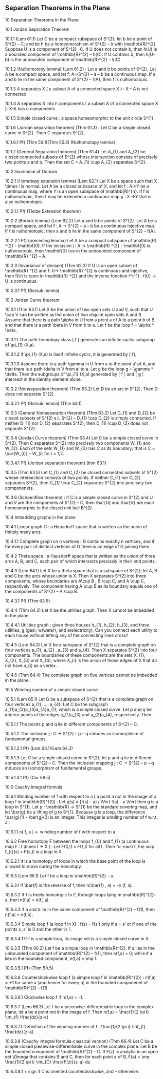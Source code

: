 Separation Theorems in the Plane
---

10	Separation Theorems in the Plane

10.1	Jordan Separation Theorem

10.1.1	(Lem 61.1) Let C be a compact subspace of S^{2}; let b be a point of S^{2} – C; and let h be a homeomorphism of S^{2} – b with \mathbb{R}^{2}. Suppose U is a component of S^{2} -C. If U does not contain b, then h(U) is a bounded component of \mathbb{R}^{2} – h(C). If U contains b, then h(U-b) is the unbounded component of \mathbb{R}^{2} – h(C).

10.1.2	(Nulhomotopy lemma) (Lem 61.2) : Let a and b be points of S^{2}. Let A be a compact space, and let f: A->S^{2} – a – b be a continuous map. If a and b lie in the same component of S^{2} – f(A), then f is nulhomotopic.

10.1.3	A separates X ( a subset A of a connected space X ) : X – A is not connected

10.1.4	A separates X into n components ( a subset A of a connected space X ): X-A has n components

10.1.5	Simple closed curve : a space homeomorphic to the unit circle S^{1}.

10.1.6	(Jordan separation theorem) (Thm 61.3) : Let C be a simple closed curve in S^{2}. Then C separates S^{2}.

10.1.6.1	Pf) (Thm 59.1)(Thm 55.3) (Nulhomotopy lemma) 

10.1.7	(General Separation theorem) (Thm 61.4) Let A_{1} and A_{2} be closed connected subsets of S^{2} whose intersection consists of precisely two points a and b. Then the set C = A_{1} \cup A_{2} separates S^{2}.

10.2	Invariance of Domain

10.2.1	(Homotopy extension lemma) (Lem 62.1) Let X be a space such that X \times I is normal. Let A be a closed subspace of X, and let f : A->Y be a continuous map, where Y is an open subspace of \mathbb{R}^{n}. If f is nulhomotopic, then f may be extended a continuous map g : X ->Y that is also nulhomotopic.

10.2.1.1	Pf) (Tietze Extension theorem)

10.2.2	(Borsuk lemma) (Lem 62.2) Let a and b be points of S^{2}. Let A be a compact space, and let f : A -> S^{2} – a – b be a continuous injective map. If f is nulhomotopic, then a and b lie in the same component of S^{2} – f(A).

10.2.2.1	Pf) (preceding lemma) Let A be a compact subspace of \mathbb{R} ^{2} - \mathbf{0}. If the inclusion j : A -> \mathbb{R} ^{2} - \mathbf{0} is nulhomotopic, then \mathbf{0} lies in the unbounded component of \mathbb{R} ^{2} – A.

10.2.3	(Invariance of domain) (Thm 62.3) If U is an open subset of \mathbb{R} ^{2} and f: U-> \mathbb{R} ^{2} is continuous and injective, then f(U) is open in \mathbb{R} ^{2} and the inverse function f^{-1} : f(U) -> U is continuous.

10.2.3.1	Pf) (Borsuk lemma)

10.3	Jordan Curve theorem

10.3.1	(Thm 63.1) Let X be the union of two open sets U abd V, such that U \cap V can be written as the union of two disjoint open sets A and B. Assume that there is a path \alpha in U from a point a of A to a point b of B, and that there is a path \beta in V from b to a. Let f be the loop f = \alpha * \beta.

10.3.1.1	The path-homotopy class [ f ] generates an infinite cyclic subgroup of \pi_{1} (X,a). 

10.3.1.2	If \pi_{1} (X,a) is itself infinite cyclic, it is generated by [ f].

10.3.1.3	Assume there is a path \gamma in U from a to the point a’ of A, and that there is a path \delta in V from a’ to a. Let g be the loop g = \gamma * \delta. Then the subgroups of \pi_{1} (X,a) generated by [ f ] and [ g ] intersect in the identity element alone.

10.3.2	(Nonseparation theorem) (Thm 63.2)  Let D be an arc in S^{2}. Then D does not separate S^{2}.

10.3.2.1	Pf) (Borsuk lemma) (Thm 63.1) 

10.3.3	(General Nonseparation theorem) (Thm 63.3) Let D_{1} and D_{2} be closed subsets of S^{2} s.t. S^{2} – D_{1} \cap D_{2} is simply connected. If neither D_{1} nor D_{2} separates S^{2}, then D_{1} \cup D_{2} does not separate S^{2}.

10.3.4	(Jordan Curve theorem) (Thm 63.4) Let C be a simple closed curve in S^{2}. Then C separates S^{2} into precisely two components W_{1} and W_{2}. Each of the sets W_{1} and W_{2} has C as its boundary; that is C = \bar{W_{i}} – W_{i} for i = 1,2.

10.3.4.1	Pf) (Jordan separation theorem) (thm 63.1)

10.3.5	(Thm 63.5) Let C_{1} and C_{2} be closed connected subsets of S^{2} whose intersection consists of two points. If neither C_{1} nor C_{2} separates S^{2}, then C_{1} \cup C_{2} separates S^{2} into precisely two componenets.

10.3.6	(Schoenflies theorem) : If C is a simple closed curve in S^{2} and U and V are the components of S^{2} – C, then \bar{U} and \bar{V} are each homeomorphic to the closed unit ball B^{2}.

10.4	Imbedding graphs in the plane

10.4.1	Linear graph G : a Hausdorff space that is written as the union of finitely many arcs.

10.4.1.1	Complete graph on n vertices : G contains exactly n vertices, and if for every pair of distinct vertices of G there is an edge of G joining them

10.4.2	Theta space : a Hausdorff space that is written as the union of three arcs A, B, and C, each pair of which intersects precisely in their end points.

10.4.3	(Lem 64.1) Let X be a theta space that is a subspace of S^{2}; let A, B and C be the arcs whose union is X. Then X separates S^{2} into three components, whose boundaries are A\cup B , B \cup C, and A \cup C, respectively. The component having A \cup B as its boundary equals one of the components of S^{2} – A \cup B.

10.4.3.1	Pf) (Thm  63.5)

10.4.4	(Thm 64.2) Let X be the utilities graph. Then X cannot be imbedded in the plane.

10.4.4.1	Utilities graph : given three houses h_{1}, h_{2}, h_{3}, and three utilities, g (gas), w(water), and e(electricity), Can you connect each utility to each house without letting any of the connecting lines cross?

10.4.5	(Lem 64.3) Let X be a subspace of S^{2} that is a complete graph on four vertices a_{1}, a_{2} , a_{3} and a_{4}. Then X separates S^{2} into four components. The boundaries of these components are the sets X_{1}, X_{2}, X_{3} and X_{4}, where X_{i} is the union of those edges of X that do not have a_{i} as a vertex.

10.4.6	(Thm 64.4) The complete graph on five vertices cannot be imbedded in the plane.

10.5	Winding number of a simple closed curve

10.5.1	(Lem 65.1) Let G be a subspace of S^{2} that is a complete graph on four vertices a_{1}, …, a_{4}. Let C be the subgraph a_{1}a_{2}a_{3}a_{4}a_{1}, which is a simple closed curve. Let p and q be interior points of the edges a_{1}a_{3} and a_{2}a_{4}, respectively. Then

10.5.1.1	The points p and q lie in different components of S^{2} – C.

10.5.1.2	The inclusion j : C -> S^{2} – p – q induces an isomorphism of fundamental groups.

10.5.1.2.1	Pf) (Lem 64.1)(Lem 64.3)

10.5.1.3	Let C be a simple closed curve in S^{2}; let p and q lie in different components of S^{2} – C. Then the inclusion mapping j : C -> S^{2} – p – q induces an isomorphism of fundamental groups.

10.5.1.3.1	Pf) (Cor 58.5)

10.6	Cauchy integral formula

10.6.1	Winding number of f with respect to a ( a point a not in the image of a loop f in \mathbb{R}^{2}) : Let g(s) = [f(s) – a] / \Vert f(s) – a \Vert then g is a loop in S^{1}. Let p : \mathbb{R} -> S^{1} be the standard covering map, and let \bar{g} be  a lifting of g to S^{1}. Because g is a loop, the difference \bar{g}(1) - \bar{g}(0) is an integer. This integer is winding number of f w.r.t. a .

10.6.1.1	n( f, a ) <- winding number of f with respect to a

10.6.2	Free homotopy F between the loops f_{0} and f_{1} (a continuous map F : I \times I -> X ) : Let F(0,t) = F(1,t) for all t. Then for each t, the map f_{t}(s) = F(s,t) is a loop in X.

10.6.2.1	It is a homotopy of loops in which the base point of the loop is allowed to move during the homotopy.

10.6.3	(Lem 66.1) Let f be a loop in \mathbb{R}^{2} – a.

10.6.3.1	If \bar{f} is the reverse of f, then n(\bar{f} , a) = -n (f, a).

10.6.3.2	If f is freely homotopic to f’, through loops lying in \mathbb{R}^{2}-a, then n(f,a) = n(f’, a).

10.6.3.3	If a and b lie in the same component of \mathbb{R}^{2} – f(1), then n(f,a) = n(f,b).

10.6.3.4	Simple loop f (a loop f in X) : f(s) = f(s’) only if s = s’ or if one of the points s, s’ is 0 and the other is 1. 

10.6.3.4.1	If f is a simple loop, its image set is a simple closed curve in X.

10.6.3.5	(Thm 66.2) Let f be a simple loop in \mathbb{R}^{2}. If a lies in the unbounded component of \mathbb{R}^{2} – f(1), then n(f,a) = 0; while if a lies in the bounded component, n(f,a) = \mp 1.

10.6.3.5.1	Pf) (Thm 54.5)

10.6.3.6	Counterclockwise loop f (a simple loop f in \mathbb{R}^{2}) : n(f,a) = +1 for some a (and hence for every a) in the bounded componenet of \mathbb{R}^{2} – f(1).

10.6.3.6.1	Clockwise loop f if n(f,a) = -1.

10.6.3.7	(Lem 66.3) Let f be a piecewise-differentiable loop in the complex plane; let a be a point not in the image of f. Then n(f,a) = \frac{1}{2 \pi i} \int_{f} \frac{dz}{z-a}

10.6.3.7.1	Definition of the winding number of f : \frac{1}{2 \pi i} \int_{f} \frac{dz}{z-a}

10.6.3.8	(Cauchy integral formula-classical version) (Thm 66.4) Let C be a simple closed piecewise-differentiable curve in the complex plane. Let B be the bounded component of \mathbb{R}^{2} – C. If F(z) is analytic in an open set \Omega that contains B and C, then for each point a of B, F(a) = \mp \frac{1}{2 \pi i} \int_{C} \frac{F(z)}{z-a} dz

10.6.3.8.1	+ sign if C is oriented counterclockwise, and – otherwise.

